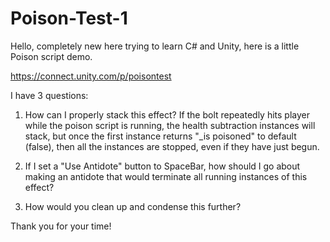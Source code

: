 # Poison-Test-1
Hello, completely new here trying to learn C# and Unity, here is a little Poison script demo.

https://connect.unity.com/p/poisontest

I have 3 questions:

1. How can I properly stack this effect? If the bolt repeatedly hits player while the poison script is running, the health subtraction instances will stack,  but once the first instance returns "_is poisoned" to default (false), then all the instances are stopped, even if they have just begun.

 2. If I set a "Use Antidote" button to SpaceBar, how should I go about making an antidote that would terminate all running instances of this effect?

 3. How would you clean up and condense this further?

Thank you for your time!

